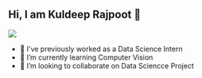 ## Hi, I am Kuldeep Rajpoot 👋

<div align='left'>
<img src='https://readme-typing-svg.herokuapp.com/?font=ubuntu&color=FFFFFF&center=true&lines=Data+Science+Aspirant'/>
</div>

- 🔭 I've previously worked as a Data Science Intern
- 🌱 I’m currently learning Computer Vision
- 👯 I’m looking to collaborate on Data Sciencce Project
